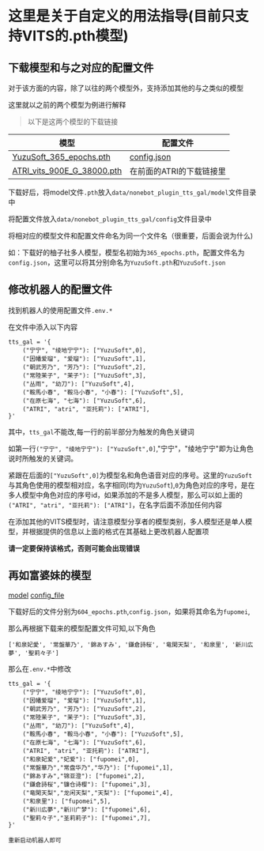 # 这里是关于自定义的用法指导(目前只支持VITS的.pth模型)

## 下载模型和与之对应的配置文件

对于该方面的内容，除了以往的两个模型外，支持添加其他的与之类似的模型

这里就以之前的两个模型为例进行解释

>以下是这两个模型的下载链接

| 模型                                                         | 配置文件                                                     |
| ------------------------------------------------------------ | ------------------------------------------------------------ |
| [YuzuSoft_365_epochs.pth](https://sjtueducn-my.sharepoint.com/:u:/g/personal/cjang_cjengh_sjtu_edu_cn/EXTQrTj-UJpItH3BmgIUvhgBNZk88P1tT_7GPNr4yegNyw?e=5mcwgl) | [config.json](https://sjtueducn-my.sharepoint.com/:u:/g/personal/cjang_cjengh_sjtu_edu_cn/Ed7PXqaBdllAki0TPpeZorgBFdnxirbX_AYGUIiIcWAYNg?e=avxkWs) |
| [ATRI_vits_900E_G_38000.pth](https://pan.baidu.com/s/1_vhOx50OE5R4bE02ZMe9GA?pwd=9jo4) | 在前面的ATRI的下载链接里                                     |

下载好后，将model文件`.pth`放入`data/nonebot_plugin_tts_gal/model`文件目录中

将配置文件放入`data/nonebot_plugin_tts_gal/config`文件目录中

将相对应的模型文件和配置文件命名为同一个文件名（很重要，后面会说为什么)

如：下载好的柚子社多人模型，模型名初始为`365_epochs.pth`，配置文件名为`config.json`，这里可以将其分别命名为`YuzuSoft.pth`和`YuzuSoft.json`

## 修改机器人的配置文件

找到机器人的使用配置文件`.env.*`

在文件中添入以下内容

```
tts_gal = '{
    ("宁宁", "绫地宁宁"): ["YuzuSoft",0],
    ("因幡爱瑠", "爱瑠"): ["YuzuSoft",1],
    ("朝武芳乃", "芳乃"): ["YuzuSoft",2],
    ("常陸茉子", "茉子"): ["YuzuSoft",3],
    ("丛雨", "幼刀"): ["YuzuSoft",4],
    ("鞍馬小春", "鞍马小春", "小春"): ["YuzuSoft",5],
    ("在原七海", "七海"): ["YuzuSoft",6],
    ("ATRI", "atri", "亚托莉"): ["ATRI"],
}'
```

其中，`tts_gal`不能改,每一行的前半部分为触发的角色关键词

如第一行`("宁宁", "绫地宁宁"): ["YuzuSoft",0]`,"宁宁"，"绫地宁宁"即为让角色说时所触发的关键词。

紧跟在后面的`["YuzuSoft",0]`为模型名和角色语音对应的序号。这里的`YuzuSoft`与其角色使用的模型相对应，名字相同(均为`YuzuSoft`),`0`为角色对应的序号，是在多人模型中角色对应的序号id，如果添加的不是多人模型，那么可以如上面的`("ATRI", "atri", "亚托莉"): ["ATRI"]`，在名字后面不添加任何内容



在添加其他的VITS模型时，请注意模型分享者的模型类别，多人模型还是单人模型，并根据提供的信息以上面的格式在其基础上更改机器人配置项

**请一定要保持该格式，否则可能会出现错误**


## 再如富婆妹的模型
[model](https://sjtueducn-my.sharepoint.com/:u:/g/personal/cjang_cjengh_sjtu_edu_cn/ERNCwIXf51JGrkDODZ2Iy5oBpPKDPEvnd486ypQQyGmzZQ?e=1sSIED)
[config_file](https://sjtueducn-my.sharepoint.com/:u:/g/personal/cjang_cjengh_sjtu_edu_cn/EbYG4z3PmwhKibN59Sb8GTkBHr7gvbz6tWtsuwkmtqB8oA?e=cbxH86)

下载好后的文件分别为`604_epochs.pth`,`config.json`，如果将其命名为`fupomei`,

那么再根据下载来的模型配置文件可知,以下角色

```
['和泉妃愛', '常盤華乃', '錦あすみ', '鎌倉詩桜', '竜閑天梨', '和泉里', '新川広夢', '聖莉々子']
```

那么在`.env.*`中修改

```
tts_gal = '{
    ("宁宁", "绫地宁宁"): ["YuzuSoft",0],
    ("因幡爱瑠", "爱瑠"): ["YuzuSoft",1],
    ("朝武芳乃", "芳乃"): ["YuzuSoft",2],
    ("常陸茉子", "茉子"): ["YuzuSoft",3],
    ("丛雨", "幼刀"): ["YuzuSoft",4],
    ("鞍馬小春", "鞍马小春", "小春"): ["YuzuSoft",5],
    ("在原七海", "七海"): ["YuzuSoft",6],
    ("ATRI", "atri", "亚托莉"): ["ATRI"],
    ("和泉妃爱","妃爱"): ["fupomei",0],
    ("常盤華乃","常盘华乃","华乃"): ["fupomei",1],
    ("錦あすみ","锦亚澄"): ["fupomei",2],
    ("鎌倉詩桜","镰仓诗樱"): ["fupomei",3],
    ("竜閑天梨","龙闲天梨","天梨"): ["fupomei",4],
    ("和泉里"): ["fupomei",5],
    ("新川広夢","新川广梦"): ["fupomei",6],
    ("聖莉々子","圣莉莉子"): ["fupomei",7],
}'

重新启动机器人即可